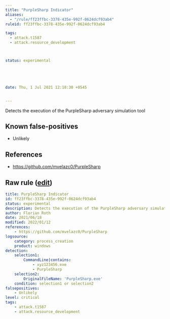 ```yaml
---
title: "PurpleSharp Indicator"
aliases:
  - "/rule/ff23ffbc-3378-435e-992f-0624dcf93ab4"
ruleid: ff23ffbc-3378-435e-992f-0624dcf93ab4

tags:
  - attack.t1587
  - attack.resource_development



status: experimental





date: Thu, 1 Jul 2021 12:18:30 +0545


---
```


Detects the execution of the PurpleSharp adversary simulation tool

<!--more-->


## Known false-positives

* Unlikely



## References

* https://github.com/mvelazc0/PurpleSharp


## Raw rule ([edit](https://github.com/SigmaHQ/sigma/edit/master/rules/windows/process_creation/proc_creation_win_purplesharp_indicators.yml))
```yaml
title: PurpleSharp Indicator
id: ff23ffbc-3378-435e-992f-0624dcf93ab4
status: experimental
description: Detects the execution of the PurpleSharp adversary simulation tool
author: Florian Roth
date: 2021/06/18
modified: 2022/01/12
references:
    - https://github.com/mvelazc0/PurpleSharp
logsource:
    category: process_creation
    product: windows
detection:
    selection1:
        CommandLine|contains:
            - xyz123456.exe
            - PurpleSharp
    selection2:
        OriginalFileName: 'PurpleSharp.exe'
    condition: selection1 or selection2
falsepositives:
    - Unlikely
level: critical
tags:
    - attack.t1587
    - attack.resource_development
```
